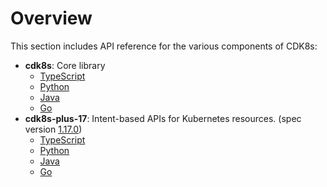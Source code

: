 # Overview

This section includes API reference for the various components of CDK8s:

- **cdk8s**: Core library
    - [TypeScript](./cdk8s/typescript.md)
    - [Python](./cdk8s/python.md)
    - [Java](./cdk8s/java.md)
    - [Go](./cdk8s/go.md)
- **cdk8s-plus-17**: Intent-based APIs for Kubernetes resources. (spec version [1.17.0](https://github.com/kubernetes/kubernetes/tree/v1.17.0/api/openapi-spec))
    - [TypeScript](./cdk8s-plus-17/typescript.md)
    - [Python](./cdk8s-plus-17/python.md)
    - [Java](./cdk8s-plus-17/java.md)
    - [Go](./cdk8s-plus-17/go.md)
